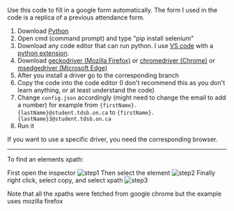 Use this code to fill in a google form automatically.
The form I used in the code is a replica of a previous attendance form.

   1.  Download [Python](https://www.python.org/downloads/) 
   2.  Open cmd (command prompt) and type "pip install selenium" 
   3.  Download any code editor that can run python. I use [VS code](https://code.visualstudio.com/) with a [python extension](https://code.visualstudio.com/docs/languages/python).
   4.  Download [geckodriver (Mozilla Firefox)](https://github.com/mozilla/geckodriver/releases) or [chromedriver (Chrome)](https://chromedriver.chromium.org/downloads) or [msedgedriver (Microsoft Edge)](https://developer.microsoft.com/en-us/microsoft-edge/tools/webdriver/)
   5.  After you install a driver go to the corresponding branch
   6.  Copy the code into the code editor (I don't recommend this as you don't learn anything, or at least understand the code) 
   7.  Change `config.json` accordingly (might need to change the email to add a number) for example from `{firstName}.{lastName}@student.tdsb.on.ca` to `{firstName}.{lastName}3@student.tdsb.on.ca`
   8.  Run it


If you want to use a specific driver, you need the corresponding browser.

------------------------------------------
To find an elements xpath:

First open the inspector
![step1](https://user-images.githubusercontent.com/75402062/124668587-176a7e00-de7f-11eb-8c1a-9da0f63c37f9.png)
Then select the element
![step2](https://user-images.githubusercontent.com/75402062/124668639-26e9c700-de7f-11eb-9d64-7873fadd7e9a.png)
Finally right click, select copy, and select xpath
![step3](https://user-images.githubusercontent.com/75402062/124668702-39640080-de7f-11eb-8e54-2215e936eb71.png)

Note that all the xpaths were fetched from google chrome but the example uses mozilla firefox
